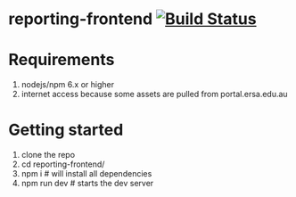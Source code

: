 # reporting-frontend [![Build Status](https://travis-ci.org/eResearchSA/reporting-frontend.svg)](https://travis-ci.org/eResearchSA/reporting-frontend)

# Requirements
 1. nodejs/npm 6.x or higher
 1. internet access because some assets are pulled from portal.ersa.edu.au

# Getting started
 1. clone the repo
 1. cd reporting-frontend/
 1. npm i # will install all dependencies
 1. npm run dev # starts the dev server
